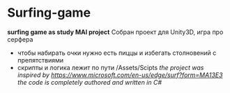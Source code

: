 # Surfing-game
 **surfing game as study MAI project**
 Cобран проект для Unity3D, игра про серфера
 - чтобы набирать очки нужно есть пиццы и избегать столновений с препятствиями
 - скрипты и логика лежит по пути /Assets/Scipts
*the project was inspired by https://www.microsoft.com/en-us/edge/surf?form=MA13E3
    the code is completely authored and written in C#*